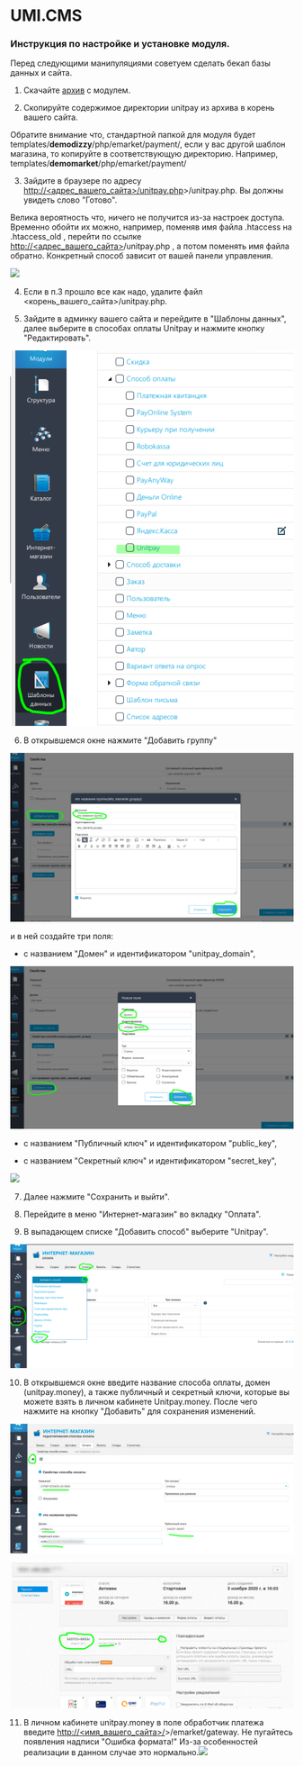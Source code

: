 # UMI.CMS

### Инструкция по настройке и установке модуля.

Перед следующими манипуляциями советуем сделать бекап базы данных и сайта.

1. Скачайте [архив](https://github.com/unitpay/umi-module/archive/v2.0.1.zip) с модулем.

2. Скопируйте содержимое директории unitpay из архива в корень вашего сайта. 

Обратите внимание что, стандартной папкой для модуля будет templates/**demodizzy**/php/emarket/payment/, если у вас другой шаблон магазина, то копируйте в соответствующую директорию. Например, templates/**demomarket**/php/emarket/payment/

3. Зайдите в браузере по адресу [http://&lt;адрес\_вашего\_сайта&gt;/unitpay.php](http://xn--%3C__-6vebbaqmind7d3d1athw2j/)&gt;/unitpay.php. Вы должны увидеть слово "Готово".  
  
Велика вероятность что, ничего не получится из-за настроек доступа. Временно обойти их можно, например, поменяв имя файла .htaccess на .htaccess\_old , перейти по ссылке [http://&lt;адрес\_вашего\_сайта&gt;](about:blank)/unitpay.php , а потом поменять имя файла обратно. Конкретный способ зависит от вашей панели управления.

![](https://lh5.googleusercontent.com/Cn3w2Yj6EWu1Wgr99QSt5-sH_KpHbfmVKeBQBGDlyOGskER_YHRxnT65EIMz1heNSymVWJUqWPTXUtOd401gw7zRcFRZf_ozZaLM8dbQ-hT0lKgSlaVUwW4fUF2iIIx4zVr2wEE3)

4. Если в п.3 прошло все как надо, удалите файл &lt;корень\_вашего\_сайта&gt;/unitpay.php.

5. Зайдите в админку вашего сайта и перейдите в "Шаблоны данных", далее выберите в способах оплаты Unitpay и нажмите кнопку "Редактировать".

![](../../.gitbook/assets/1213.png)

6. В открывшемся окне нажмите "Добавить группу" 

![](../../.gitbook/assets/3423.png)

и в ней создайте три поля:

- с названием "Домен" и идентификатором "unitpay\_domain",

![](../../.gitbook/assets/13425346533.png)

- с названием "Публичный ключ" и идентификатором "public\_key",

- с названием "Секретный ключ" и идентификатором "secret\_key",

![](https://d33v4339jhl8k0.cloudfront.net/docs/assets/551a91dbe4b0221aadf24410/images/58121340c697915f88a393a3/file-oMZCf61KU1.png)

7. Далее нажмите "Сохранить и выйти".

8. Перейдите в меню "Интернет-магазин" во вкладку "Оплата".

9. В выпадающем списке "Добавить способ" выберите "Unitpay".

![](../../.gitbook/assets/123123%20%281%29.png)

10. В открывшемся окне введите название способа оплаты, домен \(unitpay.money\), а также публичный и секретный ключи, которые вы можете взять в личном кабинете Unitpay.money. После чего нажмите на кнопку "Добавить" для сохранения изменений.

![](../../.gitbook/assets/123124.png)

![](../../.gitbook/assets/4253476sh.png)

11. В личном кабинете unitpay.money в поле обработчик платежа введите [http://&lt;имя\_вашего\_сайта&gt;/](http://xn--%3C__-7vebaolv6au8a9a1ct4h3f/)&gt;/emarket/gateway. Не пугайтесь появления надписи "Ошибка формата!" Из-за особенностей реализации в данном случае это нормально.![](https://d33v4339jhl8k0.cloudfront.net/docs/assets/551a91dbe4b0221aadf24410/images/5812118ac697915f88a3938b/file-ZP86eZKgB3.png)

